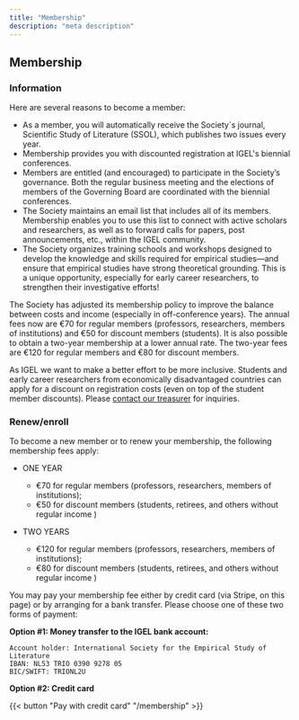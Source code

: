 ```yaml
---
title: "Membership"
description: "meta description"
---
```


## Membership

### Information

Here are several reasons to become a member:

- As a member, you will automatically receive the Society´s journal, Scientific Study of Literature (SSOL), which publishes two issues every year.
- Membership provides you with discounted registration at IGEL's biennial conferences.
- Members are entitled (and encouraged) to participate in the Society’s governance. Both the regular business meeting and the elections of members of the Governing Board are coordinated with the biennial conferences.
- The Society maintains an email list that includes all of its members. Membership enables you to use this list to connect with active scholars and researchers, as well as to forward calls for papers, post announcements, etc., within the IGEL community.
- The Society organizes training schools and workshops designed to develop the knowledge and skills required for empirical studies—and ensure that empirical studies have strong theoretical grounding. This is a unique opportunity, especially for early career researchers, to strengthen their investigative efforts!

The Society has adjusted its membership policy to improve the balance between costs and income (especially in off-conference years). The annual fees now are €70 for regular members (professors, researchers, members of institutions) and €50 for discount members (students). It is also possible to obtain a two-year membership at a lower annual rate. The two-year fees are €120 for regular members and €80 for discount members.

As IGEL we want to make a better effort to be more inclusive. Students and early career researchers from economically disadvantaged countries can apply for a discount on registration costs (even on top of the student member discounts). Please [contact our treasurer](/contact) for inquiries.

### Renew/enroll

To become a new member or to renew your membership, the following membership fees apply:

- ONE YEAR

  - €70 for regular members (professors, researchers, members of institutions);
  - €50 for discount members (students, retirees, and others without regular income )

- TWO YEARS
  - €120 for regular members (professors, researchers, members of institutions);
  - €80 for discount members (students, retirees, and others without regular income )

You may pay your membership fee either by credit card (via Stripe, on this page) or by arranging for a bank transfer.
Please choose one of these two forms of payment:

**Option #1: Money transfer to the IGEL bank account:**

```
Account holder: International Society for the Empirical Study of Literature
IBAN: NL53 TRIO 0390 9278 05
BIC/SWIFT: TRIONL2U
```

**Option #2: Credit card**

{{< button "Pay with credit card" "/membership" >}}
